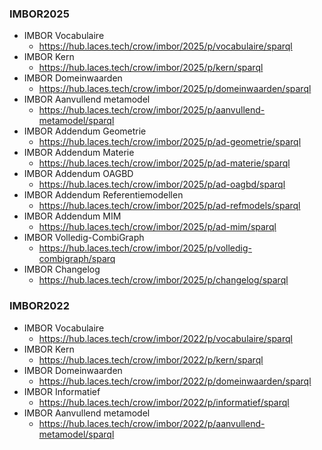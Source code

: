 ### IMBOR2025
* IMBOR Vocabulaire
  * https://hub.laces.tech/crow/imbor/2025/p/vocabulaire/sparql
* IMBOR Kern
  * https://hub.laces.tech/crow/imbor/2025/p/kern/sparql
* IMBOR Domeinwaarden
  * https://hub.laces.tech/crow/imbor/2025/p/domeinwaarden/sparql
* IMBOR Aanvullend metamodel
  * https://hub.laces.tech/crow/imbor/2025/p/aanvullend-metamodel/sparql
* IMBOR Addendum Geometrie
  * https://hub.laces.tech/crow/imbor/2025/p/ad-geometrie/sparql
* IMBOR Addendum Materie
  * https://hub.laces.tech/crow/imbor/2025/p/ad-materie/sparql
* IMBOR Addendum OAGBD
  * https://hub.laces.tech/crow/imbor/2025/p/ad-oagbd/sparql
* IMBOR Addendum Referentiemodellen
  * https://hub.laces.tech/crow/imbor/2025/p/ad-refmodels/sparql
* IMBOR Addendum MIM
  * https://hub.laces.tech/crow/imbor/2025/p/ad-mim/sparql
* IMBOR Volledig-CombiGraph
  * https://hub.laces.tech/crow/imbor/2025/p/volledig-combigraph/sparq  
* IMBOR Changelog
  * https://hub.laces.tech/crow/imbor/2025/p/changelog/sparql


### IMBOR2022
* IMBOR Vocabulaire
  * https://hub.laces.tech/crow/imbor/2022/p/vocabulaire/sparql
* IMBOR Kern
  * https://hub.laces.tech/crow/imbor/2022/p/kern/sparql
* IMBOR Domeinwaarden
  * https://hub.laces.tech/crow/imbor/2022/p/domeinwaarden/sparql
* IMBOR Informatief
  * https://hub.laces.tech/crow/imbor/2022/p/informatief/sparql
* IMBOR Aanvullend metamodel
  * https://hub.laces.tech/crow/imbor/2022/p/aanvullend-metamodel/sparql
